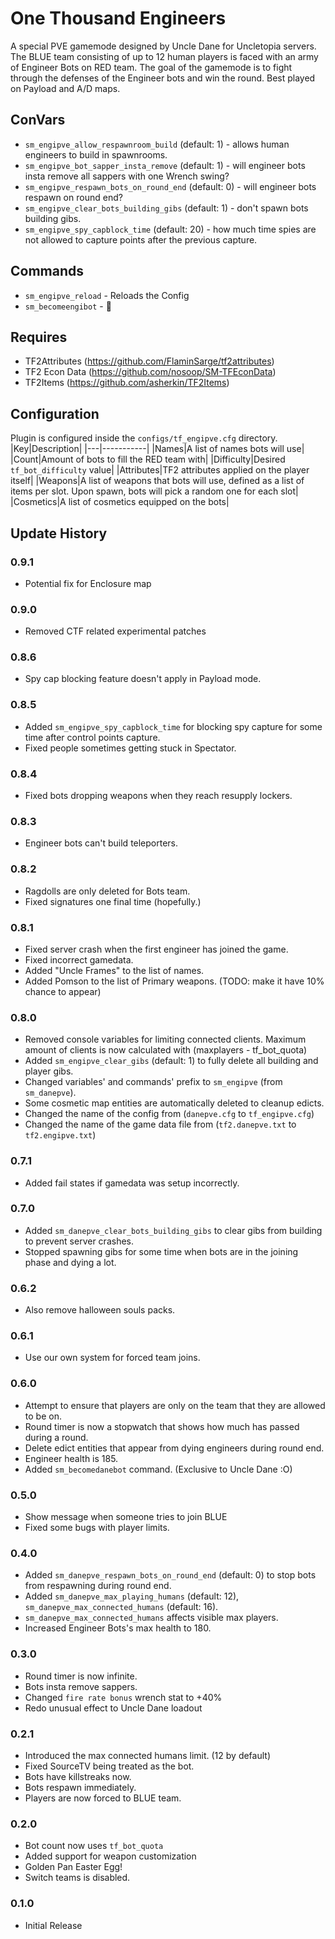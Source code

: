 # One Thousand Engineers

A special PVE gamemode designed by Uncle Dane for Uncletopia servers. The BLUE team consisting of up to 12 human players is faced with an army of Engineer Bots on RED team. The goal of the gamemode is to fight through the defenses of the Engineer bots and win the round. Best played on Payload and A/D maps.  

## ConVars
- `sm_engipve_allow_respawnroom_build` (default: 1) - allows human engineers to build in spawnrooms.
- `sm_engipve_bot_sapper_insta_remove` (default: 1) - will engineer bots insta remove all sappers with one Wrench swing?
- `sm_engipve_respawn_bots_on_round_end` (default: 0) - will engineer bots respawn on round end?
- `sm_engipve_clear_bots_building_gibs` (default: 1) - don't spawn bots building gibs.
- `sm_engipve_spy_capblock_time` (default: 20) - how much time spies are not allowed to capture points after the previous capture.

## Commands
- `sm_engipve_reload` - Reloads the Config
- `sm_becomeengibot` - 🤫

## Requires

- TF2Attributes (https://github.com/FlaminSarge/tf2attributes)
- TF2 Econ Data (https://github.com/nosoop/SM-TFEconData)
- TF2Items (https://github.com/asherkin/TF2Items)

## Configuration
Plugin is configured inside the `configs/tf_engipve.cfg` directory. 
|Key|Description|
|---|-----------|
|Names|A list of names bots will use|
|Count|Amount of bots to fill the RED team with|
|Difficulty|Desired `tf_bot_difficulty` value|
|Attributes|TF2 attributes applied on the player itself|
|Weapons|A list of weapons that bots will use, defined as a list of items per slot. Upon spawn, bots will pick a random one for each slot|
|Cosmetics|A list of cosmetics equipped on the bots|

## Update History

### 0.9.1
- Potential fix for Enclosure map

### 0.9.0
- Removed CTF related experimental patches

### 0.8.6
- Spy cap blocking feature doesn't apply in Payload mode.

### 0.8.5
- Added `sm_engipve_spy_capblock_time` for blocking spy capture for some time after control points capture.
- Fixed people sometimes getting stuck in Spectator.

### 0.8.4
- Fixed bots dropping weapons when they reach resupply lockers.

### 0.8.3
- Engineer bots can't build teleporters.

### 0.8.2
- Ragdolls are only deleted for Bots team.
- Fixed signatures one final time (hopefully.)

### 0.8.1
- Fixed server crash when the first engineer has joined the game.
- Fixed incorrect gamedata.
- Added "Uncle Frames" to the list of names.
- Added Pomson to the list of Primary weapons. (TODO: make it have 10% chance to appear)

### 0.8.0
- Removed console variables for limiting connected clients. Maximum amount of clients is now calculated with (maxplayers - tf_bot_quota)
- Added `sm_engipve_clear_gibs` (default: 1) to fully delete all building and player gibs.
- Changed variables' and commands' prefix to `sm_engipve` (from `sm_danepve`).
- Some cosmetic map entities are automatically deleted to cleanup edicts.
- Changed the name of the config from (`danepve.cfg` to `tf_engipve.cfg`)
- Changed the name of the game data file from (`tf2.danepve.txt` to `tf2.engipve.txt`)

### 0.7.1
- Added fail states if gamedata was setup incorrectly.

### 0.7.0
- Added `sm_danepve_clear_bots_building_gibs` to clear gibs from building to prevent server crashes.
- Stopped spawning gibs for some time when bots are in the joining phase and dying a lot.

### 0.6.2
- Also remove halloween souls packs.

### 0.6.1
- Use our own system for forced team joins.

### 0.6.0
- Attempt to ensure that players are only on the team that they are allowed to be on.
- Round timer is now a stopwatch that shows how much has passed during a round.
- Delete edict entities that appear from dying engineers during round end.
- Engineer health is 185.
- Added `sm_becomedanebot` command. (Exclusive to Uncle Dane :O)

### 0.5.0
- Show message when someone tries to join BLUE
- Fixed some bugs with player limits.

### 0.4.0
- Added `sm_danepve_respawn_bots_on_round_end` (default: 0) to stop bots from respawning during round end. 
- Added `sm_danepve_max_playing_humans` (default: 12), `sm_danepve_max_connected_humans` (default: 16).
- `sm_danepve_max_connected_humans` affects visible max players.
- Increased Engineer Bots's max health to 180.

### 0.3.0
- Round timer is now infinite.
- Bots insta remove sappers.
- Changed `fire rate bonus` wrench stat to +40%
- Redo unusual effect to Uncle Dane loadout

### 0.2.1

- Introduced the max connected humans limit. (12 by default)
- Fixed SourceTV being treated as the bot.
- Bots have killstreaks now.
- Bots respawn immediately.
- Players are now forced to BLUE team.

### 0.2.0

- Bot count now uses `tf_bot_quota`
- Added support for weapon customization
- Golden Pan Easter Egg!
- Switch teams is disabled.

### 0.1.0

- Initial Release
